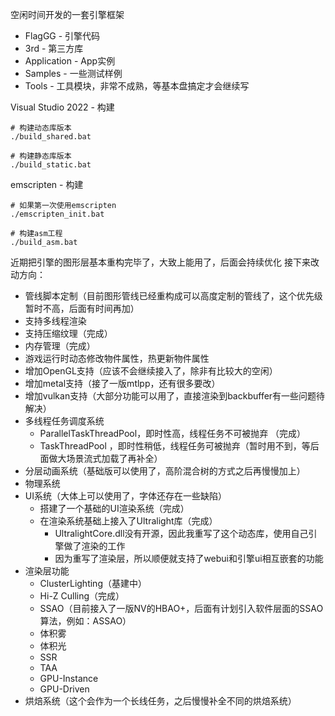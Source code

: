 空闲时间开发的一套引擎框架
* FlagGG - 引擎代码
* 3rd - 第三方库
* Application - App实例
* Samples - 一些测试样例
* Tools - 工具模块，非常不成熟，等基本盘搞定才会继续写

Visual Studio 2022 - 构建
```
# 构建动态库版本
./build_shared.bat

# 构建静态库版本
./build_static.bat
```

emscripten - 构建
```
# 如果第一次使用emscripten
./emscripten_init.bat

# 构建asm工程
./build_asm.bat
```

近期把引擎的图形层基本重构完毕了，大致上能用了，后面会持续优化
接下来改动方向：
* 管线脚本定制（目前图形管线已经重构成可以高度定制的管线了，这个优先级暂时不高，后面有时间再加）
* 支持多线程渲染
* 支持压缩纹理（完成）
* 内存管理（完成）
* 游戏运行时动态修改物件属性，热更新物件属性
* 增加OpenGL支持（应该不会继续接入了，除非有比较大的空闲）
* 增加metal支持（接了一版mtlpp，还有很多要改）
* 增加vulkan支持（大部分功能可以用了，直接渲染到backbuffer有一些问题待解决）
* 多线程任务调度系统
    * ParallelTaskThreadPool，即时性高，线程任务不可被抛弃 （完成）
    * TaskThreadPool ，即时性稍低，线程任务可被抛弃（暂时用不到，等后面做大场景流式加载了再补全）
* 分层动画系统（基础版可以使用了，高阶混合树的方式之后再慢慢加上）
* 物理系统
* UI系统（大体上可以使用了，字体还存在一些缺陷）
    * 搭建了一个基础的UI渲染系统（完成）
    * 在渲染系统基础上接入了Ultralight库（完成）
        * UltralightCore.dll没有开源，因此我重写了这个动态库，使用自己引擎做了渲染的工作
        * 因为重写了渲染层，所以顺便就支持了webui和引擎ui相互嵌套的功能
* 渲染层功能
    * ClusterLighting（基建中）
    * Hi-Z Culling（完成）
    * SSAO（目前接入了一版NV的HBAO+，后面有计划引入软件层面的SSAO算法，例如：ASSAO）
    * 体积雾
    * 体积光
    * SSR
    * TAA
    * GPU-Instance
    * GPU-Driven
* 烘焙系统（这个会作为一个长线任务，之后慢慢补全不同的烘焙系统）

